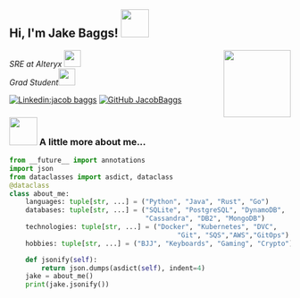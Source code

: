 
<h2> Hi, I'm Jake Baggs! <img src="https://media.giphy.com/media/l0MYDEPLWRWbJoRuU/giphy.gif" width="50"></h2>
<img align='right' src="https://media.giphy.com/media/YST1Ffp9hIFNaH7OiR/giphy.gif" width="120">
<p><em>SRE at Alteryx <img src="https://media.giphy.com/media/4FQMuOKR6zQRO/giphy.gif" width="30"></br>Grad Student<img src="https://media.giphy.com/media/WUlplcMpOCEmTGBtBW/giphy.gif" width="30"> 
</em></p>

[![Linkedin:jacob baggs](https://img.shields.io/badge/-jacobbaggs-blue?style=flat-square&logo=Linkedin&logoColor=white&link=https://www.linkedin.com/in/jacob-baggs-41a00485/)](https://www.linkedin.com/in/jacob-baggs-41a00485/)
[![GitHub JacobBaggs](https://img.shields.io/github/followers/thaiane?label=follow&style=social)](https://github.com/jbaggs62)
### <img src="https://media.giphy.com/media/VgCDAzcKvsR6OM0uWg/giphy.gif" width="50"> A little more about me...  

```python
from __future__ import annotations
import json
from dataclasses import asdict, dataclass
@dataclass
class about_me:
    languages: tuple[str, ...] = ("Python", "Java", "Rust", "Go")
    databases: tuple[str, ...] = ("SQLite", "PostgreSQL", "DynamoDB", 
                                  "Cassandra", "DB2", "MongoDB")
    technologies: tuple[str, ...] = ("Docker", "Kubernetes", "DVC", 
                                          "Git", "SQS","AWS","GitOps")
    hobbies: tuple[str, ...] = ("BJJ", "Keyboards", "Gaming", "Crypto")

    def jsonify(self):
        return json.dumps(asdict(self), indent=4)
    jake = about_me()
    print(jake.jsonify())
```
<!---
jbaggs62/jbaggs62 is a ✨ special ✨ repository because its `README.md` (this file) appears on your GitHub profile.
You can click the Preview link to take a look at your changes.
--->
 
